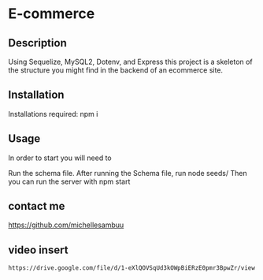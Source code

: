 # E-commerce


## Description 

Using Sequelize, MySQL2, Dotenv, and Express this project is a skeleton of the structure you might find in the backend of an ecommerce site.

## Installation
Installations required:
npm i


## Usage
In order to start you will need to

Run the schema file.
After running the Schema file, run node seeds/
Then you can run the server with npm start


## contact me 
https://github.com/michellesambuu

## video insert 
	https://drive.google.com/file/d/1-eXlQOVSqUd3kOWpBiERzE0pmr3BpwZr/view
